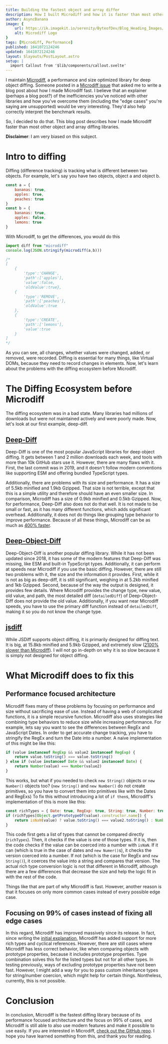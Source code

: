 ```yaml
---
title: Building the fastest object and array differ
description: How I built Microdiff and how it is faster than most other object and array diffing libraries
author: AsyncBanana
image: {
    url: https://ik.imagekit.io/serenity/ByteofDev/Blog_Heading_Images/How_I_Built_Microdiff,
    alt: Microdiff Logo
}
tags: [Microdiff, Performance]
published: 1641072124246
updated: 1641072124246
layout: $layouts/PostLayout.astro
setup: |
  import Callout from '$lib/components/callout.svelte'
---
```

I maintain [Microdiff](https://github.com/AsyncBanana/microdiff), a performance and size optimized library for deep object diffing.
Someone posted in a [Microdiff issue](https://github.com/AsyncBanana/microdiff/issues/2#issuecomment-962491393) that asked me to write a blog post about how I made Microdiff fast.
<Callout type="quote">I believe that an explainer (perhaps a blog post?) of the inefficiencies you've noticed with other libraries and how you've overcome them (including the "edge cases" you're saying are unsupported) would be very interesting. They'd also help correctly interpret the benchmark results.</Callout>

So, I decided to do that. This blog post describes how I made Microdiff faster than most other object and array diffing libraries.

<Callout type="warning">**Disclaimer**: I am very biased on this subject.</Callout>

# Intro to diffing

Diffing (difference tracking) is tracking what is different between two objects. For example, let's say you have two objects, object a and object b.

```js
const a = {
    bananas: true,
    apples: true,
    peaches: true
}
const b = {
    bananas: true,
    apples: false,
    lemons: true
}
```

With Microdiff, to get the differences, you would do this

```js
import diff from "microdiff"
console.log(JSON.stringify(microdiff(a,b)))

/*
[
    {
        'type':'CHANGE',
        'path':['apples'],
        'value':false,
        'oldValue':true},
    {
        'type':'REMOVE',
        'path':['peaches'],
        'oldValue':true
    },
    {
        'type':'CREATE',
        'path':['lemons'],
        'value':true
    }
]
*/
```

As you can see, all changes, whether values were changed, added, or removed, were recorded. Diffing is essential for many things, like Virtual DOMs, because they need to record changes in elements. Now, let's learn about the problems with the diffing ecosystem before Microdiff.

# The Diffing Ecosystem before Microdiff

The diffing ecosystem was in a bad state. Many libraries had millions of downloads but were not maintained actively and were poorly made. Now, let's look at our first example, deep-diff.

## [Deep-Diff](https://www.npmjs.com/package/deep-diff)

Deep-Diff is one of the most popular JavaScript libraries for deep object diffing. It gets between 1 and 2 million downloads each week, and tools with more than 10k GitHub stars use it. However, there are many flaws with it. First, the last commit was in 2019, and it doesn't follow modern conventions like supporting ESM and offering bundled TypeScript types.

Additionally, there are problems with its size and performance. It has a size of 5.5kb minified and 1.9kb Gzipped. That size is not terrible, except that this is a simple utility and therefore should have an even smaller size. In comparison, Microdiff has a size of 0.9kb minified and 0.5kb Gzipped. Now, for performance, Deep-Diff also does not do that well. It is not made to be small or fast, as it has many different functions, which adds significant overhead. Additionally, it does not do things like grouping type behavior to improve performance. Because of all these things, Microdiff can be as much as [400% faster](https://github.com/AsyncBanana/microdiff#benchmarks).

## [Deep-Object-Diff](https://www.npmjs.com/package/deep-object-diff)

Deep-Object-Diff is another popular diffing library. While it has not been updated since 2018, it has some of the modern features that Deep-Diff was missing, like ESM and built-in TypeScript types. Additionally, it can perform at speeds near Microdiff if you use the basic diffing. However, there are still two problems with it, the size and the information it provides. First, while it is not as big as deep-diff, it is still significant, weighing in at 5.2kb minified and 1kb Gzipped. Second, because of the way the output is designed, it provides few details. Where Microdiff provides the change type, new value, old value, and path, the most detailed diff (`detailedDiff`) of Deep-Object-Diff does not provide the old value. Additionally, if you want near Microdiff speeds, you have to use the primary diff function instead of `detailedDiff`, making it so you do not know the change type.

## [jsdiff](https://www.npmjs.com/package/diff)

While JSDiff supports object diffing, it is primarily designed for diffing text. It is big, at 15.8kb minified and 5.9kb Gzipped, and extremely slow ([2100% slower than Microdiff](https://github.com/AsyncBanana/microdiff#benchmarks)). I will not go in-depth on why it is so slow because it is simply not designed for object diffing.

# What Microdiff does to fix this

## Performance focused architecture

Microdiff fixes many of these problems by focusing on performance and size without sacrificing ease of use. Instead of having a web of complicated functions, it is a simple recursive function.
Microdiff also uses strategies like combining type behaviors to reduce size while increasing performance. For example, lets say you want to see the differences between RegEx and JavaScript Dates. In order to get accurate change tracking, you have to stringify the RegEx and turn the Date into a number. A naive implementation of this might be like this:

```js
if (value instanceof RegExp && value2 instanceof RegExp) {
    return value.toString() === value.toString()
} else if (value instanceof Date && value2 instanceof Date) {
    return Number(value) === Number(value2)
}
```

This works, but what if you needed to check `new String()` objects or `new Number()` objects too? (`new String()` and `new Number()` do not create primitives, so you have to convert them into primitives like with the Dates and RegExs) To fix this without introducing a lot of `if then`s, Microdiff's implementation of this is more like this:

```js
const richTypes = { Date: true, RegExp: true, String: true, Number: true };
if (richTypes[Object.getPrototypeOf(value).constructor.name]) {
    return isNaN(value) ? value.toString() === value2.toString() : Number(value) === Number(value2)
}
```

This code first gets a list of types that cannot be compared directly (`richTypes`). Then, it checks if the value is one of those types. If it is, then the code checks if the value can be coerced into a number with `isNaN`. If it can (which is true in the case of dates and `new Numer()`s), it checks the version coerced into a number. If not (which is the case for RegEx and `new String()`), it coerces the value into a string and compares that version. The actual rich type conversion logic is not that different in Microdiff, although there are a few differences that decrease the size and help the logic fit in with the rest of the code.

Things like that are part of why Microdiff is fast. However, another reason is that it focuses on only more common cases instead of every possible edge case.

## Focusing on 99% of cases instead of fixing all edge cases

In this regard, Microdiff has improved massively since its release. In fact, since writing the [initial explanation](https://github.com/AsyncBanana/microdiff/issues/2#issuecomment-960291469), Microdiff has added support for more rich types and cyclical references. However, there are still cases where Microdiff has less correct behavior, like when comparing objects with prototype properties, because it includes prototype properties. Type combination solves this for the listed types but not for all other types. In testing previously, ways of excluding prototype properties have not been fast. However, I might add a way for you to pass custom inheritance types for string/number coercion, which might help for certain things. Nontheless, currently, this is not possible.

# Conclusion

In conclusion, Microdiff is the fastest diffing library because of its performance focused architecture and the focus on 99% of cases, and Microdiff is still able to also use modern features and make it possible to use easily. If you are interested in Microdiff, [check out the GitHub repo](https://github.com/AsyncBanana/microdiff). I hope you have learned something from this, and thank you for reading.
